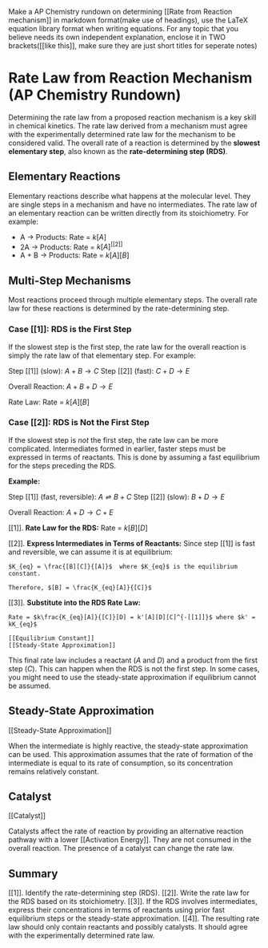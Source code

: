 Make a AP Chemistry rundown on determining [[Rate from Reaction mechanism]]  in markdown format(make use of headings), use the LaTeX equation library format when writing equations. For any topic that you believe needs its own independent explanation, enclose it in TWO brackets([[like this]], make sure they are just short titles for seperate notes)

# Rate Law from Reaction Mechanism (AP Chemistry Rundown)

Determining the rate law from a proposed reaction mechanism is a key skill in chemical kinetics.  The rate law derived from a mechanism must agree with the experimentally determined rate law for the mechanism to be considered valid. The overall rate of a reaction is determined by the **slowest elementary step**, also known as the **rate-determining step (RDS)**.

## Elementary Reactions

Elementary reactions describe what happens at the molecular level. They are single steps in a mechanism and have no intermediates. The rate law of an elementary reaction can be written directly from its stoichiometry. For example:

*   A → Products: Rate = $k[A]$
*   2A → Products: Rate = $k[A]^[[2]]$
*   A + B → Products: Rate = $k[A][B]$

## Multi-Step Mechanisms

Most reactions proceed through multiple elementary steps.  The overall rate law for these reactions is determined by the rate-determining step.

### Case [[1]]:  RDS is the First Step

If the slowest step is the first step, the rate law for the overall reaction is simply the rate law of that elementary step.  For example:

Step [[1]] (slow):  $A + B \rightarrow C$
Step [[2]] (fast): $C + D \rightarrow E$

Overall Reaction: $A + B + D \rightarrow E$

Rate Law: Rate = $k[A][B]$

### Case [[2]]: RDS is Not the First Step

If the slowest step is *not* the first step, the rate law can be more complicated.  Intermediates formed in earlier, faster steps must be expressed in terms of reactants. This is done by assuming a fast equilibrium for the steps preceding the RDS.

**Example:**

Step [[1]] (fast, reversible): $A \rightleftharpoons B + C$
Step [[2]] (slow): $B + D \rightarrow E$

Overall Reaction: $A + D \rightarrow C + E$

[[1]].  **Rate Law for the RDS:** Rate = $k[B][D]$

[[2]].  **Express Intermediates in Terms of Reactants:** Since step [[1]] is fast and reversible, we can assume it is at equilibrium:

    $K_{eq} = \frac{[B][C]}{[A]}$  where $K_{eq}$ is the equilibrium constant.

    Therefore, $[B] = \frac{K_{eq}[A]}{[C]}$

[[3]].  **Substitute into the RDS Rate Law:**

    Rate = $k\frac{K_{eq}[A]}{[C]}[D] = k'[A][D][C]^{-[[1]]}$ where $k' = kK_{eq}$

    [[Equilibrium Constant]]
    [[Steady-State Approximation]]

This final rate law includes a reactant ($A$ and $D$) and a product from the first step ($C$).  This can happen when the RDS is not the first step. In some cases, you might need to use the steady-state approximation if equilibrium cannot be assumed.

## Steady-State Approximation

[[Steady-State Approximation]]

When the intermediate is highly reactive, the steady-state approximation can be used. This approximation assumes that the rate of formation of the intermediate is equal to its rate of consumption, so its concentration remains relatively constant.


## Catalyst

[[Catalyst]]

Catalysts affect the rate of reaction by providing an alternative reaction pathway with a lower [[Activation Energy]]. They are not consumed in the overall reaction. The presence of a catalyst can change the rate law.


## Summary

[[1]].  Identify the rate-determining step (RDS).
[[2]].  Write the rate law for the RDS based on its stoichiometry.
[[3]].  If the RDS involves intermediates, express their concentrations in terms of reactants using prior fast equilibrium steps or the steady-state approximation.
[[4]].  The resulting rate law should only contain reactants and possibly catalysts.  It should agree with the experimentally determined rate law.
